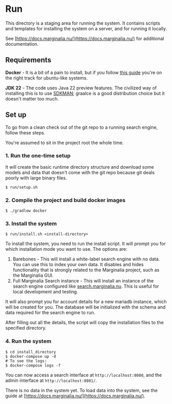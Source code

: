 # Run

This directory is a staging area for running the system.  It contains scripts
and templates for installing the system on a server, and for running it locally.

See [https://docs.marginalia.nu/](https://docs.marginalia.nu/) for additional
documentation.

## Requirements

**Docker** - It is a bit of a pain to install, but if you follow
[this guide](https://docs.docker.com/engine/install/ubuntu/#install-using-the-repository) you're on the right track for ubuntu-like systems.

**JDK 22** - The code uses Java 22 preview features. 
The civilized way of installing this is to use [SDKMAN](https://sdkman.io/);
graalce is a good distribution choice but it doesn't matter too much.

## Set up

To go from a clean check out of the git repo to a running search engine,
follow these steps. 

You're assumed to sit in the project root the whole time.

### 1. Run the one-time setup

It will create the basic runtime directory structure and download some models and 
data that doesn't come with the git repo because git deals poorly with large binary files.

```shell
$ run/setup.sh
```

### 2. Compile the project and build docker images

```shell
$ ./gradlew docker
```
### 3.  Install the system

```shell
$ run/install.sh <install-directory>
```

To install the system, you need to run the install script.  It will prompt 
you for which installation mode you want to use.  The options are:

1. Barebones - This will install a white-label search engine with no data.  You can 
   use this to index your own data.  It disables and hides functionality that is strongly
   related to the Marginalia project, such as the Marginalia GUI. 
2. Full Marginalia Search instance - This will install an instance of the search engine
   configured like [search.marginalia.nu](https://search.marginalia.nu).  This is useful
   for local development and testing.

It will also prompt you for account details for a new mariadb instance, which will be
created for you.  The database will be initialized with the schema and data required
for the search engine to run.

After filling out all the details, the script will copy the installation files to the
specified directory.

### 4. Run the system

```shell
$ cd install_directory
$ docker-compose up -d 
# To see the logs: 
$ docker-compose logs -f
```

You can now access a search interface at `http://localhost:8080`, and the admin interface
at `http://localhost:8081/`.   

There is no data in the system yet.  To load data into the system,
see the guide at [https://docs.marginalia.nu/](https://docs.marginalia.nu/).
